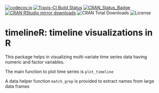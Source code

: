 
[![codecov.io](http://codecov.io/github/alexsanjoseph/compareDF/coverage.svg?branch=master)](http://codecov.io/github/systeminsights/timelineR?branch=master)
[![Travis-CI Build Status](https://api.travis-ci.org/systeminsights/timelineR.svg?branch=master)](https://travis-ci.org/systeminsights/timelineR)
[![CRAN_Status_Badge](http://www.r-pkg.org/badges/version/timelineR)](http://cran.r-project.org/package=timelineR)
[![CRAN RStudio mirror downloads](http://cranlogs.r-pkg.org/badges/timelineR)](http://www.r-pkg.org/pkg/timelineR)
![CRAN Total Downloads](https://cranlogs.r-pkg.org/badges/grand-total/timelineR)
![License](https://img.shields.io/badge/license-MIT%20License-blue.svg)
# timelineR: timeline  visualizations in R

This package helps in visualizing multi-variate time series data having numeric and factor variables. 

The main function to plot time series is `plot_timeline`

A data helper function `match_grep` is provided to extract names from large data frames
